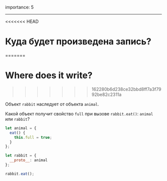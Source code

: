 importance: 5

---

<<<<<<< HEAD
# Куда будет произведена запись?
=======
# Where does it write?
>>>>>>> 162280b6d238ce32bbd8ff7a3f7992be82c2311a

Объект `rabbit` наследует от объекта `animal`.

Какой объект получит свойство `full` при вызове `rabbit.eat()`: `animal` или `rabbit`? 

```js
let animal = {
  eat() {
    this.full = true;
  }
};

let rabbit = {
  __proto__: animal
};

rabbit.eat();
```
